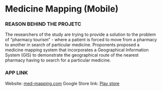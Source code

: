 # Medicine Mapping (Mobile)

### REASON BEHIND THE PROJETC
The researchers of the study are trying to provide a solution to the problem of “pharmacy tourism” - where a patient is forced to move from a pharmacy to another in search of particular medicine. Proponents proposed a medicine mapping system that incorporates a Geographical Information System (GIS) to demonstrate the geographical route of the nearest pharmacy having to search for a particular medicine.

### APP LINK
Website: [med-mapping.com](https://med-mapping.com/)
Google Store link: [Play store](https://play.google.com/store/apps/details?id=com.ejotrio.research_mobile_app)


